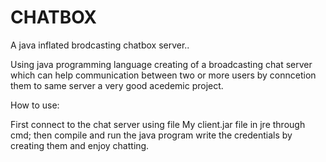 # CHATBOX
A java inflated brodcasting chatbox server..

Using java programming language creating of a broadcasting chat server which can help communication between two or more users by conncetion them to same server
a very good acedemic project.

How to use:

First connect to the chat server using file My client.jar file in jre through cmd;
then compile and run the java program write the credentials by creating them and 
enjoy chatting.
